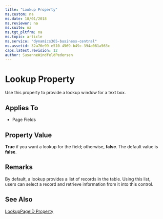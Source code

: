 ```yaml
---
title: "Lookup Property"
ms.custom: na
ms.date: 10/01/2018
ms.reviewer: na
ms.suite: na
ms.tgt_pltfrm: na
ms.topic: article
ms.service: "dynamics365-business-central"
ms.assetid: 32a76e99-e510-4569-b49c-394a081a563c
caps.latest.revision: 12
author: SusanneWindfeldPedersen
---
```


 

# Lookup Property
Use this property to provide a lookup window for a text box.  
  
## Applies To  
  
-   Page Fields  
  
## Property Value  
 **True** if you want a lookup for the field; otherwise, **false**. The default value is **false**.  
  
## Remarks  
 By default, a lookup provides a list of records in the table. Using this list, users can select a record and retrieve information from it into this control.  
  
## See Also  
 [LookupPageID Property](devenv-lookuppageid-property.md)